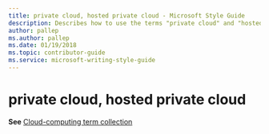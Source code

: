 ```yaml
---
title: private cloud, hosted private cloud - Microsoft Style Guide
description: Describes how to use the terms "private cloud" and "hosted private cloud" in Microsoft content.
author: pallep
ms.author: pallep
ms.date: 01/19/2018
ms.topic: contributor-guide
ms.service: microsoft-writing-style-guide
---
```


# private cloud, hosted private cloud

**See** [Cloud-computing term collection](~/a-z-word-list-term-collections/term-collections/cloud-computing-terms.md)
